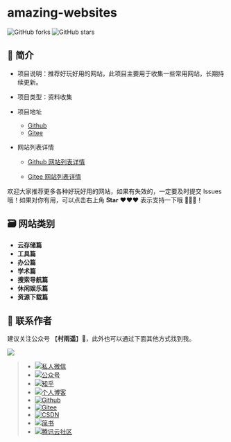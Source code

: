 # amazing-websites 

![GitHub forks](https://img.shields.io/github/forks/cunyu1943/amazing-websites?color=G&label=Fork) ![GitHub stars](https://img.shields.io/github/stars/cunyu1943/amazing-websites?color=G&label=Stars)

## 📘 简介

-   项目说明：推荐好玩好用的网站，此项目主要用于收集一些常用网站，长期持续更新。

-   项目类型：资料收集

-   项目地址

    -   [Github](https://github.com/cunyu1943/amazing-websites)
    -   [Gitee](https://github.com/cunyu1943/amazing-websites)

-   网站列表详情

    -   [Github 网站列表详情](https://github.com/cunyu1943/amazing-websites/blob/master/websites.md)

    -   [Gitee 网站列表详情](https://gitee.com/cunyu1943/amazing-websites/blob/master/websites.md)

欢迎大家推荐更多各种好玩好用的网站，如果有失效的，一定要及时提交 Issues 哦！如果对你有用，可以点击右上角 **Star** ❤❤❤ 表示支持一下哦 🙏🙏🙏！

## 🗃 网站类别

- **云存储篇**
- **工具篇**
- **办公篇**
- **学术篇**
- **搜索导航篇**
- **休闲娱乐篇**
- **资源下载篇**

## 👀 联系作者

建议关注公众号 【**村雨遥**】🤝，此外也可以通过下面其他方式找到我。

![](https://gitee.com/cunyu1943/images/raw/master/ImgsUbuntu/20200510234310.png)

> - [![私人微信](https://img.shields.io/badge/私人微信-ZL747731461-brightgreen)]()
> - [![公众号](https://img.shields.io/badge/公众号-村雨遥-brightgreen)]()
> - [![知乎](https://img.shields.io/badge/%E7%9F%A5%E4%B9%8E-%E6%9D%91%E9%9B%A8%E9%81%A5-brightgreen)](https://www.zhihu.com/people/cunyu1943)
> - [![个人博客](https://img.shields.io/badge/个人博客-https%3A%2F%2Fcunyu1943.github.io-brightgreen)](https://cunyu1943.github.io/)
> - [![Github](https://img.shields.io/badge/Github-村雨遥-brightgreen)](https://github.com/cunyu1943)
> - [![Gitee](https://img.shields.io/badge/Gitee-村雨遥-brightgreen)](https://gitee.com/cunyu1943)
> - [![CSDN](https://img.shields.io/badge/CSDN-%E6%9D%91%E9%9B%A8%E9%81%A5-brightgreen)](https://blog.csdn.net/github_39655029)
> - [![简书](https://img.shields.io/badge/%E7%AE%80%E4%B9%A6-%E6%9D%91%E9%9B%A8%E9%81%A5-brightgreen)](https://www.jianshu.com/u/9fd25635ae22)
> - [![腾讯云社区](https://img.shields.io/badge/腾讯云社区-村雨遥-brightgreen)](https://cloud.tencent.com/developer/user/6209990)